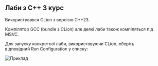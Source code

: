 ## Лаби з С++ 3 курс

Використувався CLion з версією С++23.

Компілятор GCC (bundle з CLion) але деякі лаби також компіляться під MSVC.

Для запуску конкретної лаби, використовуючи CLion, оберіть відповідний Run Configuration у списку:

![Приклад](https://i.imgur.com/PongyCl.png "Приклад")
